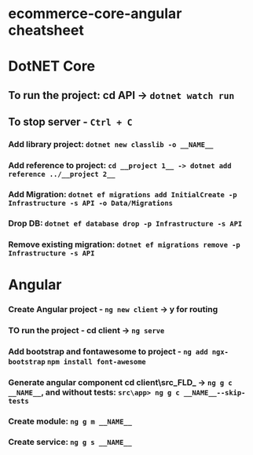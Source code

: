 # ecommerce-core-angular cheatsheet

# DotNET Core
## To run the project: cd API -> `dotnet watch run`
## To stop server - `Ctrl + C`
### Add library project: `dotnet new classlib -o __NAME__`
### Add reference to project: `cd __project 1__ -> dotnet add reference ../__project 2__`
### Add Migration: `dotnet ef migrations add InitialCreate -p Infrastructure -s API -o Data/Migrations`
### Drop DB: `dotnet ef database drop -p Infrastructure -s API`
### Remove existing migration: `dotnet ef migrations remove -p Infrastructure -s API`

# Angular
### Create Angular project - `ng new client` -> y for routing
### TO run the project -  cd client -> `ng serve`
### Add bootstrap and fontawesome to project - `ng add ngx-bootstrap` `npm install font-awesome`
### Generate angular component cd client\src\_FLD_ -> `ng g c __NAME__`, and without tests: `src\app> ng g c __NAME__--skip-tests`
### Create module: `ng g m __NAME__`
### Create service: `ng g s __NAME__`
